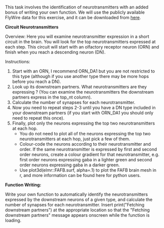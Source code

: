 This task involves the identification of neurotransmitters with an added bonus of writing your own function. We will use the publicly available FlyWire data for this exercise, and it can be downloaded from [here](https://github.com/flyconnectome/flywire_annotations/blob/main/supplemental_files/Supplemental_file1_neuron_annotations.tsv).

**Circuit Neurotransmitters**

Overview: Here you will examine neurotransmitter expression in a short circuit in the brain. You will look for the top neurotransmitters expressed at each step. This circuit will start with an olfactory receptor neuron (ORN) and finish when you reach a descending neuron (DN).

Instructions:
1. Start with an ORN, I recommend ORN_DA1 but you are not restricted to this type (although if you use another type there may be more hops before you reach a DN).
2. Look up its downstream partners. What neurotransmitters are they expressing ? (You can examine the neurotransmitters the downstream partners express in the top_nt column).
3. Calculate the number of synapses for each neurotransmitter.
4. Now you need to repeat steps 2-3 until you have a DN type included in your downstream partners (if you start with ORN_DA1 you should only need to repeat this once).
5. Finally, plot only the neurons expressing the top two neurotransmitters at each hop.
    - You do not need to plot all of the neurons expressing the top two neurotransmitters at each hop, just pick a few of them.
    - Colour-code the neurons according to their neurotransmitter and order. If the same neurotransmitter is expressed by first and second order neurons, create a colour gradient for that neurotransmitter, e.g. first order neurons expressing gaba in a lighter green and second order neurons expressing gaba in a darker green.
    - Use plot3d(elmr::FAFB.surf, alpha=.1) to plot the FAFB brain mesh in r, and more information can be found here for python users.


**Function Writing:**

Write your own function to automatically identify the neurotransmitters expressed by the downstream neurons of a given type, and calculate the number of synapses for each neurotransmitter. 
Insert print("Fetching downstream partners") at the appropriate location so that the "Fetching downstream partners" message appears onscreen while the function is loading.
